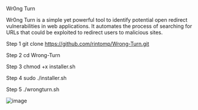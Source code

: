 Wr0ng Turn

Wr0ng Turn is a simple yet powerful tool to identify potential open redirect vulnerabilities in web applications. It automates the process of searching for URLs that could be exploited to redirect users to malicious sites.

Step 1
git clone https://github.com/rintomp/Wrong-Turn.git

Step 2
cd Wrong-Turn

Step 3
chmod +x installer.sh

Step 4
sudo ./installer.sh

Step 5
./wrongturn.sh

![image](https://github.com/rintomp/Wrong-Turn/assets/89894914/41034a87-b001-4da0-ba49-0c3a8c24d394)
